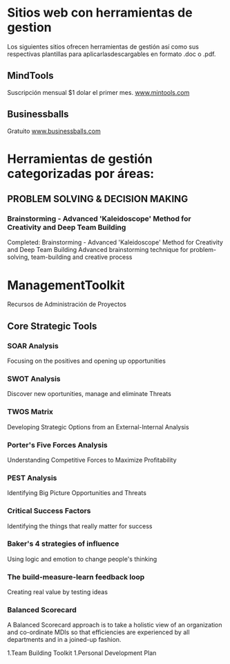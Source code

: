# Sitios web con herramientas de gestion

Los siguientes sitios ofrecen herramientas de gestión así como sus respectivas plantillas para aplicarlasdescargables en formato .doc o .pdf.

## MindTools
Suscripción mensual $1 dolar el primer mes.
www.mintools.com

## Businessballs
Gratuito
www.businessballs.com

# Herramientas de gestión categorizadas por áreas:

## PROBLEM SOLVING & DECISION MAKING

### Brainstorming - Advanced 'Kaleidoscope' Method for Creativity and Deep Team Building

Completed: Brainstorming - Advanced 'Kaleidoscope' Method for Creativity and Deep Team Building
Advanced brainstorming technique for problem-solving, team-building and creative process


# ManagementToolkit
Recursos de Administración de Proyectos

## Core Strategic Tools

### SOAR Analysis
Focusing on the positives and opening up opportunities

### SWOT Analysis
Discover new oportunities, manage and eliminate Threats

### TWOS Matrix
Developing Strategic Options from an External-Internal Analysis

### Porter's Five Forces Analysis
Understanding Competitive Forces to Maximize Profitability

### PEST Analysis
Identifying Big Picture Opportunities and Threats

### Critical Success Factors
Identifying the things that really matter for success

### Baker's 4 strategies of influence
Using logic and emotion to change people's thinking

### The build-measure-learn feedback loop
Creating real value by testing ideas

### Balanced Scorecard
A Balanced Scorecard approach is to take a holistic view of an organization and co-ordinate MDIs so that efficiencies are experienced by all departments and in a joined-up fashion.



 
1.Team Building Toolkit
1.Personal Development Plan
